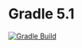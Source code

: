# Gradle 5.1
[![Gradle Build](https://github.com/Gamidov-M/Gradle_5.1/actions/workflows/main.yml/badge.svg)](https://github.com/Gamidov-M/Gradle_5.1/actions/workflows/main.yml)